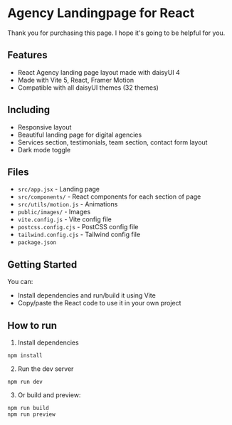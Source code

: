 # Agency Landingpage for React

Thank you for purchasing this page. I hope it's going to be helpful for you.

## Features

- React Agency landing page layout made with daisyUI 4
- Made with Vite 5, React, Framer Motion
- Compatible with all daisyUI themes (32 themes)

## Including

- Responsive layout
- Beautiful landing page for digital agencies
- Services section, testimonials, team section, contact form layout
- Dark mode toggle

## Files

- `src/app.jsx` - Landing page
- `src/components/` - React components for each section of page
- `src/utils/motion.js` - Animations
- `public/images/` - Images
- `vite.config.js` - Vite config file
- `postcss.config.cjs` - PostCSS config file
- `tailwind.config.cjs` - Tailwind config file
- `package.json`

## Getting Started

You can:

- Install dependencies and run/build it using Vite
- Copy/paste the React code to use it in your own project

## How to run

1. Install dependencies

```
npm install
```

2. Run the dev server

```
npm run dev
```

3. Or build and preview:

```
npm run build
npm run preview
```
